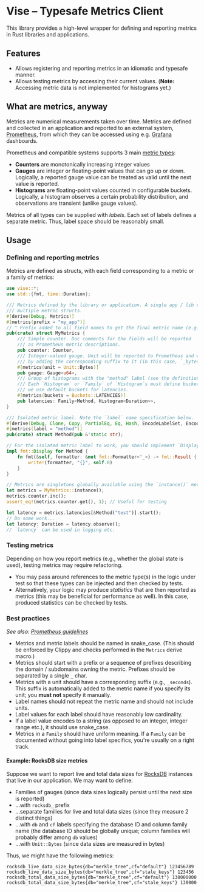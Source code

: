 # Vise – Typesafe Metrics Client

This library provides a high-level wrapper for defining and reporting metrics in Rust libraries and applications.

## Features

- Allows registering and reporting metrics in an idiomatic and typesafe manner.
- Allows testing metrics by accessing their current values. (**Note:** Accessing metric data is not implemented for
  histograms yet.)

## What are metrics, anyway

Metrics are numerical measurements taken over time. Metrics are defined and collected in an application and reported to
an external system, [Prometheus], from which they can be accessed using e.g. [Grafana] dashboards.

Prometheus and compatible systems supports 3 main [metric types](https://prometheus.io/docs/concepts/metric_types/):

- **Counters** are monotonically increasing integer values
- **Gauges** are integer or floating-point values that can go up or down. Logically, a reported gauge value can be
  treated as valid until the next value is reported.
- **Histograms** are floating-point values counted in configurable buckets. Logically, a histogram observes a certain
  probability distribution, and observations are transient (unlike gauge values).

Metrics of all types can be supplied with _labels_. Each set of labels defines a separate metric. Thus, label space
should be reasonably small.

## Usage

### Defining and reporting metrics

Metrics are defined as structs, with each field corresponding to a metric or a family of metrics:

```rust
use vise::*;
use std::{fmt, time::Duration};

/// Metrics defined by the library or application. A single app / lib can define
/// multiple metric structs.
#[derive(Debug, Metrics)]
#[metrics(prefix = "my_app")]
// ^ Prefix added to all field names to get the final metric name (e.g., `my_app_latencies`).
pub(crate) struct MyMetrics {
    /// Simple counter. Doc comments for the fields will be reported
    /// as Prometheus metric descriptions.
    pub counter: Counter,
    /// Integer-valued gauge. Unit will be reported to Prometheus and will influence metric name
    /// by adding the corresponding suffix to it (in this case, `_bytes`).
    #[metrics(unit = Unit::Bytes)]
    pub gauge: Gauge<u64>,
    /// Group of histograms with the "method" label (see the definition below).
    /// Each `Histogram` or `Family` of `Histogram`s must define buckets; in this case,
    /// we use default buckets for latencies.
    #[metrics(buckets = Buckets::LATENCIES)]
    pub latencies: Family<Method, Histogram<Duration>>,
}

/// Isolated metric label. Note the `label` name specification below.
#[derive(Debug, Clone, Copy, PartialEq, Eq, Hash, EncodeLabelSet, EncodeLabelValue)]
#[metrics(label = "method")]
pub(crate) struct Method(pub &'static str);

// For the isolated metric label to work, you should implement `Display` for it:
impl fmt::Display for Method {
    fn fmt(&self, formatter: &mut fmt::Formatter<'_>) -> fmt::Result {
        write!(formatter, "{}", self.0)
    }
}

// Metrics are singletons globally available using the `instance()` method.
let metrics = MyMetrics::instance();
metrics.counter.inc();
assert_eq!(metrics.counter.get(), 1); // Useful for testing

let latency = metrics.latencies[&Method("test")].start();
// Do some work...
let latency: Duration = latency.observe();
// `latency` can be used in logging etc.
```

### Testing metrics

Depending on how you report metrics (e.g., whether the global state is used), testing metrics may require refactoring.

- You may pass around references to the metric type(s) in the logic under test so that these types can be injected and
  then checked by tests.
- Alternatively, your logic may produce _statistics_ that are then reported as metrics (this may be beneficial for
  performance as well). In this case, produced statistics can be checked by tests.

### Best practices

_See also: [Prometheus guidelines](https://prometheus.io/docs/practices/naming/)_

- Metrics and metric labels should be named in snake_case. (This should be enforced by Clippy and checks performed in
  the `Metrics` derive macro.)
- Metrics should start with a prefix or a sequence of prefixes describing the domain / subdomains owning the metric.
  Prefixes should be separated by a single `_` char.
- Metrics with a unit should have a corresponding suffix (e.g., `_seconds`). This suffix is automatically added to the
  metric name if you specify its unit; you **must not** specify it manually.
- Label names should not repeat the metric name and should not include units.
- Label values for each label should have reasonably low cardinality.
- If a label value encodes to a string (as opposed to an integer, integer range etc.), it should use snake_case.
- Metrics in a `Family` should have uniform meaning. If a `Family` can be documented without going into label specifics,
  you're usually on a right track.

#### Example: RocksDB size metrics

Suppose we want to report live and total data sizes for [RocksDB] instances that live in our application. We may want to
define:

- Families of gauges (since data sizes logically persist until the next size is reported)
- ...with `rocksdb_` prefix
- ...separate families for live and total data sizes (since they measure 2 distinct things)
- ...with `db` and `cf` labels specifying the database ID and column family name (the database ID should be globally
  unique; column families will probably differ among `db` values)
- ...with `Unit::Bytes` (since data sizes are measured in bytes)

Thus, we might have the following metrics:

```text
rocksdb_live_data_size_bytes{db="merkle_tree",cf="default"} 123456789
rocksdb_live_data_size_bytes{db="merkle_tree",cf="stale_keys"} 123456
rocksdb_total_data_size_bytes{db="merkle_tree",cf="default"} 130000000
rocksdb_total_data_size_bytes{db="merkle_tree",cf="stale_keys"} 130000
```

[prometheus]: https://prometheus.io/docs/introduction/overview/
[grafana]: https://grafana.com/docs/grafana/latest/
[rocksdb]: https://rocksdb.org/
